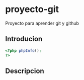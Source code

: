 # proyecto-git
Proyecto para aprender git y github

## Introducion

```php
<?php phpInfo();
?>
```
## Descripcion
